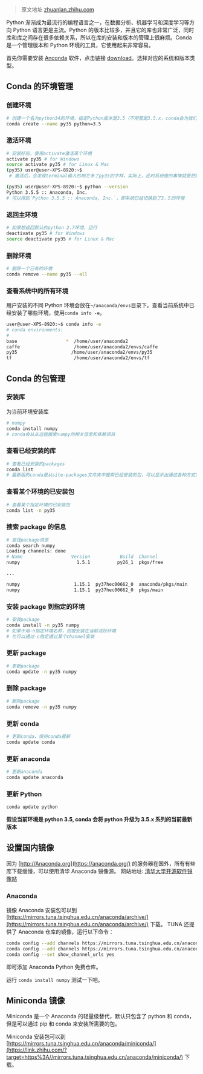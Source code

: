 > 原文地址 [zhuanlan.zhihu.com](https://zhuanlan.zhihu.com/p/44398592)

Python 渐渐成为最流行的编程语言之一，在数据分析、机器学习和深度学习等方向 Python 语言更是主流。Python 的版本比较多，并且它的库也非常广泛，同时库和库之间存在很多依赖关系，所以在库的安装和版本的管理上很麻烦。Conda 是一个管理版本和 Python 环境的工具，它使用起来非常容易。

首先你需要安装 [Anconda](https://link.zhihu.com/?target=https%3A//www.anaconda.com/) 软件，点击链接 [download](https://link.zhihu.com/?target=https%3A//www.anaconda.com/download/)。选择对应的系统和版本类型。

## Conda 的环境管理

### 创建环境

```sh
# 创建一个名为python34的环境，指定Python版本是3.5（不用管是3.5.x，conda会为我们自动寻找3.５.x中的最新版本）
conda create --name py35 python=3.5
```

### 激活环境

```sh
# 安装好后，使用activate激活某个环境
activate py35 # for Windows
source activate py35 # for Linux & Mac
(py35) user@user-XPS-8920:~$
 # 激活后，会发现terminal输入的地方多了py35的字样，实际上，此时系统做的事情就是把默认2.7环境从PATH中去除，再把3.4对应的命令加入PATH

(py35) user@user-XPS-8920:~$ python --version
Python 3.5.5 :: Anaconda, Inc.
# 可以得到`Python 3.5.5 :: Anaconda, Inc.`，即系统已经切换到了3.５的环境
```

### 返回主环境

```sh
# 如果想返回默认的python 2.7环境，运行
deactivate py35 # for Windows
source deactivate py35 # for Linux & Mac
```

### 删除环境

```sh
# 删除一个已有的环境
conda remove --name py35 --all
```

### 查看系统中的所有环境

用户安装的不同 Python 环境会放在`~/anaconda/envs`目录下。查看当前系统中已经安装了哪些环境，使用`conda info -e`。

```sh
user@user-XPS-8920:~$ conda info -e
# conda environments:
#
base                  *  /home/user/anaconda2
caffe                    /home/user/anaconda2/envs/caffe
py35                    /home/user/anaconda2/envs/py35
tf                       /home/user/anaconda2/envs/tf
```

## Conda 的包管理

### 安装库

为当前环境安装库

```sh
# numpy
conda install numpy
# conda会从从远程搜索numpy的相关信息和依赖项目
```

### 查看已经安装的库

```sh
# 查看已经安装的packages
conda list
# 最新版的conda是从site-packages文件夹中搜索已经安装的包，可以显示出通过各种方式安装的包
```

### 查看某个环境的已安装包

```sh
# 查看某个指定环境的已安装包
conda list -n py35
```

### 搜索 package 的信息

```sh
# 查找package信息
conda search numpy
Loading channels: done
# Name                  Version           Build  Channel
numpy                     1.5.1          py26_1  pkgs/free

...

numpy                    1.15.1  py37hec00662_0  anaconda/pkgs/main
numpy                    1.15.1  py37hec00662_0  pkgs/main
```

### 安装 package 到指定的环境

```sh
# 安装package
conda install -n py35 numpy
# 如果不用-n指定环境名称，则被安装在当前活跃环境
# 也可以通过-c指定通过某个channel安装
```

### 更新 package

```sh
# 更新package
conda update -n py35 numpy
```

### 删除 package

```sh
# 删除package
conda remove -n py35 numpy
```

### 更新 conda

```sh
# 更新conda，保持conda最新
conda update conda
```

### 更新 anaconda

```sh
# 更新anaconda
conda update anaconda
```

### 更新 Python

```sh
conda update python
```

**假设当前环境是 python 3.5, conda 会将 python 升级为 3.5.x 系列的当前最新版本**

## 设置国内镜像

因为 [http://Anaconda.org](https://anaconda.org/) 的服务器在国外，所有有些库下载缓慢，可以使用清华 Anaconda 镜像源。 网站地址: [清华大学开源软件镜像站](https://mirrors.tuna.tsinghua.edu.cn/help/anaconda/)

### Anaconda 　

镜像 Anaconda 安装包可以到 [https://mirrors.tuna.tsinghua.edu.cn/anaconda/archive/](https://mirrors.tuna.tsinghua.edu.cn/anaconda/archive/) 下载。 TUNA 还提供了 Anaconda 仓库的镜像，运行以下命令：

```sh
conda config --add channels https://mirrors.tuna.tsinghua.edu.cn/anaconda/pkgs/free/
conda config --add channels https://mirrors.tuna.tsinghua.edu.cn/anaconda/pkgs/main/
conda config --set show_channel_urls yes
```

即可添加 Anaconda Python 免费仓库。

运行 `conda install numpy` 测试一下吧。

## Miniconda 镜像

Miniconda 是一个 Anaconda 的轻量级替代，默认只包含了 python 和 conda，但是可以通过 pip 和 conda 来安装所需要的包。

Miniconda 安装包可以到 [https://mirrors.tuna.tsinghua.edu.cn/anaconda/miniconda/](https://link.zhihu.com/?target=https%3A//mirrors.tuna.tsinghua.edu.cn/anaconda/miniconda/) 下载。
